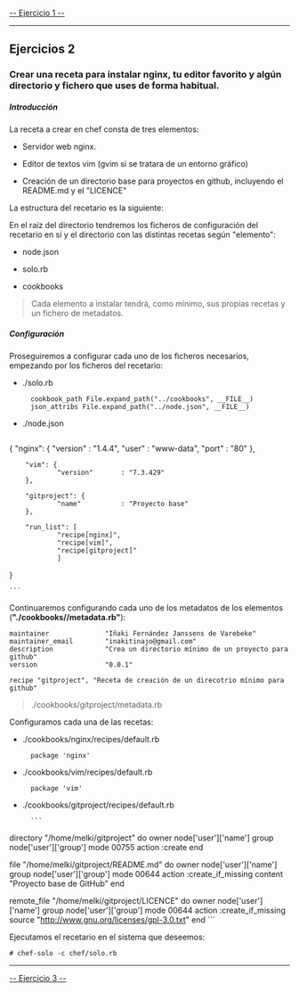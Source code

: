 [-- Ejercicio 1 --](./ejercicio01.md)

------------------

## Ejercicios 2

### Crear una receta para instalar nginx, tu editor favorito y algún directorio y fichero que uses de forma habitual.

##### Introducción

La receta a crear en chef consta de tres elementos:

* Servidor web nginx.

* Editor de textos vim (gvim si se tratara de un entorno gráfico)

* Creación de un directorio base para proyectos en github, incluyendo el README.md y el "LICENCE"

La estructura del recetario es la siguiente:

<IMAGEN>

En el raíz del directorio tendremos los ficheros de configuración del recetario en sí y el directorio con las distintas recetas según "elemento":

* node.json

* solo.rb

* cookbooks

> Cada elemento a instalar tendrá, como mínimo, sus propias recetas y un fichero de metadatos.

##### Configuración

Proseguiremos a configurar cada uno de los ficheros necesarios, empezando por los ficheros del recetario:

* ./solo.rb
		
        cookbook_path File.expand_path("../cookbooks", __FILE__)
        json_attribs File.expand_path("../node.json", __FILE__)


* ./node.json

    ```
{
        "nginx": {
                "version"       : "1.4.4",
                "user"          : "www-data",
                "port"          : "80"
        },

        "vim": {
                "version"       : "7.3.429"
        },

        "gitproject": {
                "name"          : "Proyecto base"
        },

        "run_list": [
                "recipe[nginx]",
                "recipe[vim]",
                "recipe[gitproject]"
                ]
}

    ```

Continuaremos configurando cada uno de los metadatos de los elementos (**"./cookbooks/<elemento>/metadata.rb"**):


```
maintainer              "Iñaki Fernández Janssens de Varebeke"
maintainer_email        "inakitinajo@gmail.com"
description             "Crea un directorio mínimo de un proyecto para github"
version                 "0.0.1"

recipe "gitproject", "Receta de creación de un direcotrio mínimo para github"
```
> ./cookbooks/gitproject/metadata.rb


Configuramos cada una de las recetas:
* ./cookbooks/nginx/recipes/default.rb

        package 'nginx'

* ./cookbooks/vim/recipes/default.rb

        package 'vim'

* ./cookbooks/gitproject/recipes/default.rb

        ```
directory "/home/melki/gitproject" do
        owner node['user']['name']
        group node['user']['group']
        mode 00755
        action :create
end

file "/home/melki/gitproject/README.md" do
        owner node['user']['name']
        group node['user']['group']
        mode 00644
        action :create_if_missing
        content "Proyecto base de GitHub"
end

remote_file "/home/melki/gitproject/LICENCE" do
        owner node['user']['name']
        group node['user']['group']
        mode 00644
        action :create_if_missing
        source "http://www.gnu.org/licenses/gpl-3.0.txt"
end
        ```

Ejecutamos el recetario en el sistema que deseemos:

    # chef-solo -c chef/solo.rb

------------------

[-- Ejercicio 3 --](./ejercicio03.md)
